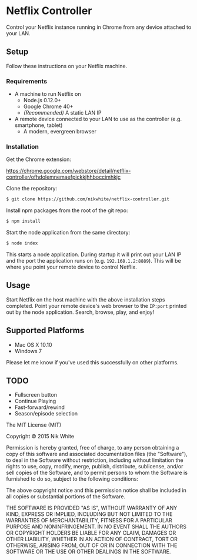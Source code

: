 # Netflix Controller #
Control your Netflix instance running in Chrome from any device attached to your LAN.

## Setup 

Follow these instructions on your Netflix machine.

### Requirements  

* A machine to run Netflix on
	* Node.js 0.12.0+
	* Google Chrome 40+
	* _(Recommended)_ A static LAN IP
* A remote device connected to your LAN to use as the controller (e.g. smartphone, tablet)
	* A modern, evergreen browser

### Installation 

Get the Chrome extension:

https://chrome.google.com/webstore/detail/netflix-controller/ofhdolemnemaefpickkjhhboccimhkjc

Clone the repository:

```bash
$ git clone https://github.com/nikwhite/netflix-controller.git
```

Install npm packages from the root of the git repo:

```bash
$ npm install 
```

Start the node application from the same directory:

```bash
$ node index
```

This starts a node application. During startup it will print out your LAN IP and the port the application runs on (e.g. `192.168.1.2:8889`). This will be where you point your remote device to control Netflix.

## Usage 

Start Netflix on the host machine with the above installation steps completed. Point your remote device's web browser to the `IP:port` printed out by the node application. Search, browse, play, and enjoy!

## Supported Platforms 

* Mac OS X 10.10
* Windows 7 

Please let me know if you've used this successfully on other platforms.

## TODO

* Fullscreen button
* Continue Playing
* Fast-forward/rewind
* Season/episode selection

The MIT License (MIT)

Copyright &copy; 2015 Nik White

Permission is hereby granted, free of charge, to any person obtaining a copy
of this software and associated documentation files (the "Software"), to deal
in the Software without restriction, including without limitation the rights
to use, copy, modify, merge, publish, distribute, sublicense, and/or sell
copies of the Software, and to permit persons to whom the Software is
furnished to do so, subject to the following conditions:

The above copyright notice and this permission notice shall be included in
all copies or substantial portions of the Software.

THE SOFTWARE IS PROVIDED "AS IS", WITHOUT WARRANTY OF ANY KIND, EXPRESS OR
IMPLIED, INCLUDING BUT NOT LIMITED TO THE WARRANTIES OF MERCHANTABILITY,
FITNESS FOR A PARTICULAR PURPOSE AND NONINFRINGEMENT. IN NO EVENT SHALL THE
AUTHORS OR COPYRIGHT HOLDERS BE LIABLE FOR ANY CLAIM, DAMAGES OR OTHER
LIABILITY, WHETHER IN AN ACTION OF CONTRACT, TORT OR OTHERWISE, ARISING FROM,
OUT OF OR IN CONNECTION WITH THE SOFTWARE OR THE USE OR OTHER DEALINGS IN
THE SOFTWARE.
